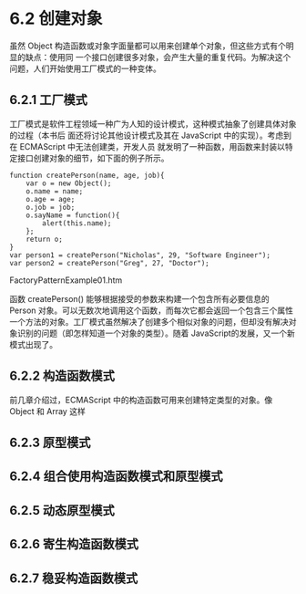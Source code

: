 # 6.2 创建对象

虽然 Object 构造函数或对象字面量都可以用来创建单个对象，但这些方式有个明显的缺点：使用同
一个接口创建很多对象，会产生大量的重复代码。为解决这个问题，人们开始使用工厂模式的一种变体。

## 6.2.1 工厂模式
工厂模式是软件工程领域一种广为人知的设计模式，这种模式抽象了创建具体对象的过程（本书后
面还将讨论其他设计模式及其在 JavaScript 中的实现）。考虑到在 ECMAScript 中无法创建类，开发人员
就发明了一种函数，用函数来封装以特定接口创建对象的细节，如下面的例子所示。
```
function createPerson(name, age, job){
    var o = new Object();
    o.name = name;
    o.age = age;
    o.job = job;
    o.sayName = function(){
        alert(this.name);
    };
    return o;
}
var person1 = createPerson("Nicholas", 29, "Software Engineer");
var person2 = createPerson("Greg", 27, "Doctor");
```
FactoryPatternExample01.htm

函数 createPerson() 能够根据接受的参数来构建一个包含所有必要信息的 Person 对象。可以无数次地调用这个函数，而每次它都会返回一个包含三个属性一个方法的对象。工厂模式虽然解决了创建多个相似对象的问题，但却没有解决对象识别的问题（即怎样知道一个对象的类型）。随着 JavaScript的发展，又一个新模式出现了。

## 6.2.2 构造函数模式
前几章介绍过，ECMAScript 中的构造函数可用来创建特定类型的对象。像 Object 和 Array 这样

## 6.2.3 原型模式

## 6.2.4 组合使用构造函数模式和原型模式

## 6.2.5 动态原型模式

## 6.2.6 寄生构造函数模式

## 6.2.7 稳妥构造函数模式